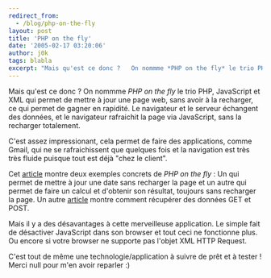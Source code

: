 ```yaml
---
redirect_from:
  - /blog/php-on-the-fly
layout: post
title: 'PHP on the fly'
date: '2005-02-17 03:20:06'
author: j0k
tags: blabla
excerpt: "Mais qu'est ce donc ?   On nommme *PHP on the fly* le trio PHP, JavaScript et XML qui permet de mettre à jour une page web, sans avoir à la recharger, ce qui permet de gagner en rapidité. Le navigateur et le serveur échangent des données, et le navigateur rafraichit la page via JavaScript, sans la recharger totalement.  \n  \nC'est assez impressionant, cela      …"
---
```


Mais qu'est ce donc ?   On nommme *PHP on the fly* le trio PHP, JavaScript et XML qui permet de mettre à jour une page web, sans avoir à la recharger, ce qui permet de gagner en rapidité. Le navigateur et le serveur échangent des données, et le navigateur rafraichit la page via JavaScript, sans la recharger totalement.

C'est assez impressionant, cela permet de faire des applications, comme Gmail, qui ne se rafraichissent que quelques fois et la navigation est très très fluide puisque tout est déjà "chez le client".

Cet [article](http://www.webpronews.com/webdevelopment/basicdevelopment/wpn-37-20041201PHPOnTheFly.html) montre deux exemples concrets de *PHP on the fly* : Un qui permet de mettre à jour une date sans recharger la page et un autre qui permet de faire un calcul et d'obtenir son résultat, toujours sans recharger la page.      Un autre [article](http://qwix.media-box.net/index.php/2005/01/21/45-XmlhttprequestEtPhp) montre comment récupérer des données GET et POST.

Mais il y a des désavantages à cette merveilleuse application.   Le simple fait de désactiver JavaScript dans son browser et tout ceci ne fonctionne plus. Ou encore si votre browser ne supporte pas l'objet XML HTTP Request.

C'est tout de même une technologie/application à suivre de prêt et à tester !   Merci null pour m'en avoir reparler :)
